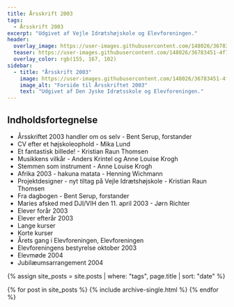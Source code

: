 ```yaml
---
title: Årsskrift 2003
tags:
  - Årsskrift 2003
excerpt: "Udgivet af Vejle Idrætshøjskole og Elevforeningen."
header:
  overlay_image: https://user-images.githubusercontent.com/148026/36783451-4f70ae3c-1c7c-11e8-8445-b4b300ff3ec1.png
  teaser: https://user-images.githubusercontent.com/148026/36783451-4f70ae3c-1c7c-11e8-8445-b4b300ff3ec1.png
  overlay_color: rgb(155, 167, 102)
sidebar:
  - title: "Årsskrift 2003"
    image: https://user-images.githubusercontent.com/148026/36783451-4f70ae3c-1c7c-11e8-8445-b4b300ff3ec1.png
    image_alt: "Forside til Årsskriftet 2003"
    text: "Udgivet af Den Jyske Idrætsskole og Elevforeningen."
---
```


## Indholdsfortegnelse

- Årsskriftet 2003 handler om os selv - Bent Serup, forstander
- CV efter et højskoleophold - Mika Lund
- Et fantastisk billede! - Kristian Raun Thomsen
- Musikkens vilkår - Anders Krintel og Anne Louise Krogh
- Stemmen som instrument - Anne Louise Krogh
- Afrika 2003 - hakuna matata - Henning Wichmann
- Projektdesigner - nyt tiltag på Vejle Idrætshøjskole - Kristian Raun Thomsen
- Fra dagbogen - Bent Serup, forstander
- Maries afsked med DJI/VIH den 11. april 2003 - Jørn Richter
- Elever forår 2003
- Elever efterår 2003
- Lange kurser
- Korte kurser
- Årets gang i Elevforeningen, Elevforeningen
- Elevforeningens bestyrelse oktober 2003
- Elevmøde 2004
- Jubilæumsarrangement 2004

{% assign site_posts = site.posts | where: "tags", page.title | sort: "date" %}

<div class="grid__wrapper">
  {% for post in site_posts %}
    {% include archive-single.html %}
  {% endfor %}
</div>
